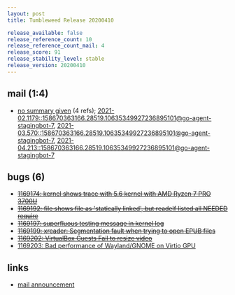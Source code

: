 ```yaml
---
layout: post
title: Tumbleweed Release 20200410

release_available: false
release_reference_count: 10
release_reference_count_mail: 4
release_score: 91
release_stability_level: stable
release_version: 20200410
---
```


## mail (1:4)

- [no summary given](https://lists.opensuse.org/archives/list/factory@lists.opensuse.org/thread/7G35AIOSWMTLAGGQ5QHSKRVD4SS5WPKO) (4 refs); [2021-02.1179::<158670363166.28519.10635349927236895101@go-agent-stagingbot-7>](https://lists.opensuse.org/archives/list/factory@lists.opensuse.org/thread/7G35AIOSWMTLAGGQ5QHSKRVD4SS5WPKO), [2021-03.570::<158670363166.28519.10635349927236895101@go-agent-stagingbot-7>](https://lists.opensuse.org/archives/list/factory@lists.opensuse.org/thread/7G35AIOSWMTLAGGQ5QHSKRVD4SS5WPKO), [2021-04.213::<158670363166.28519.10635349927236895101@go-agent-stagingbot-7>](https://lists.opensuse.org/archives/list/factory@lists.opensuse.org/thread/7G35AIOSWMTLAGGQ5QHSKRVD4SS5WPKO)

## bugs (6)

<!--more-->

- ~~[1169174: kernel shows trace with 5.6 kernel with AMD Ryzen 7 PRO 3700U](https://bugzilla.opensuse.org/show_bug.cgi?id=1169174)~~
- ~~[1169192: file shows file as 'statically linked', but readelf listed all NEEDED require](https://bugzilla.opensuse.org/show_bug.cgi?id=1169192)~~
- ~~[1169197: superfluous testing message in kernel log](https://bugzilla.opensuse.org/show_bug.cgi?id=1169197)~~
- ~~[1169199: xreader: Segmentation fault when trying to open EPUB files](https://bugzilla.opensuse.org/show_bug.cgi?id=1169199)~~
- ~~[1169202: VirtualBox Guests Fail to resize video](https://bugzilla.opensuse.org/show_bug.cgi?id=1169202)~~
- [1169203: Bad performance of Wayland/GNOME on Virtio GPU](https://bugzilla.opensuse.org/show_bug.cgi?id=1169203)



## links

- [mail announcement](https://lists.opensuse.org/archives/list/factory@lists.opensuse.org/thread/7G35AIOSWMTLAGGQ5QHSKRVD4SS5WPKO)
